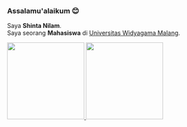 ### Assalamu'alaikum 😊


Saya **Shinta Nilam**.\
Saya seorang **Mahasiswa** di [Universitas Widyagama Malang](https://widyagama.ac.id/).

<p align="left">
<a href="https://github.com/shintaadryan">
  <img height="180em" src="https://github-readme-stats-eight-theta.vercel.app/api?username=shintaadryan&show_icons=true&theme=algolia&include_all_commits=true&count_private=true"/>
  <img height="180em" src="https://github-readme-stats-eight-theta.vercel.app/api/top-langs/?username=shintaadryan&layout=compact&langs_count=8&theme=algolia"/>
</a>
</p>
